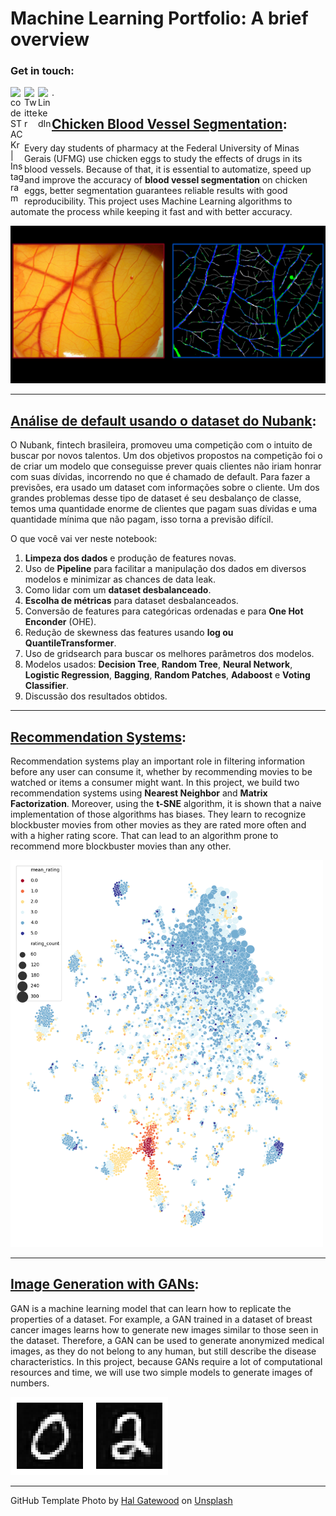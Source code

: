 # Machine Learning Portfolio: A brief overview

### Get in touch:
.
[<img align="left" alt="codeSTACKr | Instagram" width="22px" src="https://cdn.jsdelivr.net/npm/simple-icons@v3/icons/instagram.svg" />][instagram]
[<img align="left" alt="Twitter" width="22px" src="https://cdn.jsdelivr.net/npm/simple-icons@v3/icons/twitter.svg" />][twitter]
[<img align="left" alt="LinkedIn" width="22px" src="https://cdn.jsdelivr.net/npm/simple-icons@v3/icons/linkedin.svg" />][linkedin]

## [Chicken Blood Vessel Segmentation](https://github.com/RGivisiez/Blood-Vessel-Segmentation):

Every day students of pharmacy at the Federal University of Minas Gerais (UFMG) use chicken eggs to study the effects of drugs in its blood vessels. Because of that, it is essential to automatize, speed up and improve the accuracy of **blood vessel segmentation** on chicken eggs, better segmentation guarantees reliable results with good reproducibility. This project uses Machine Learning algorithms to automate the process while keeping it fast and with better accuracy.

![Chicken Egg Blood Vessel Segmentation](https://github.com/RGivisiez/Blood-Vessel-Segmentation/blob/main/images/vessel-egg.png)

-----

## [Análise de default usando o dataset do Nubank](https://github.com/RGivisiez/credit-card-risk-analysis):

O Nubank, fintech brasileira, promoveu uma competição com o intuito de buscar por novos talentos. Um dos objetivos propostos na competição foi o de criar um modelo que conseguisse prever quais clientes não iriam honrar com suas dívidas, incorrendo no que é chamado de default. Para fazer a previsões, era usado um dataset com informações sobre o cliente. Um dos grandes problemas desse tipo de dataset é seu desbalanço de classe, temos uma quantidade enorme de clientes que pagam suas dívidas e uma quantidade mínima que não pagam, isso torna a previsão difícil. 

O que você vai ver neste notebook:
  1. **Limpeza dos dados** e produção de features novas.
  2. Uso de **Pipeline** para facilitar a manipulação dos dados em diversos modelos e minimizar as chances de data leak.
  3. Como lidar com um **dataset desbalanceado**.
  4. **Escolha de métricas** para dataset desbalanceados.
  5. Conversão de features para categóricas ordenadas e para **One Hot Enconder** (OHE).
  6. Redução de skewness das features usando **log ou QuantileTransformer**.
  7. Uso de gridsearch para buscar os melhores parâmetros dos modelos.
  8. Modelos usados: **Decision Tree**, **Random Tree**, **Neural Network**, **Logistic Regression**, **Bagging**, **Random Patches**, **Adaboost** e **Voting Classifier**. 
  9. Discussão dos resultados obtidos.

-----

## [Recommendation Systems](https://github.com/RGivisiez/recommendation-systems):

Recommendation systems play an important role in filtering information before any user can consume it, whether by recommending movies to be watched or items a consumer might want. In this project, we build two recommendation systems using **Nearest Neighbor** and **Matrix Factorization**. Moreover, using the **t-SNE** algorithm, it is shown that a naive implementation of those algorithms has biases. They learn to recognize blockbuster movies from other movies as they are rated more often and with a higher rating score. That can lead to an algorithm prone to recommend more blockbuster movies than any other.

<img src="https://github.com/RGivisiez/recommendation-systems/blob/main/img/t-sne.png" alt="t-SNE" style="width:500px;"/>

-----

## [Image Generation with GANs](https://github.com/RGivisiez/WcGAN-GP-MNIST):

GAN is a machine learning model that can learn how to replicate the properties of a dataset. For example, a GAN trained in a dataset of breast cancer images learns how to generate new images similar to those seen in the dataset. Therefore, a GAN can be used to generate anonymized medical images, as they do not belong to any human, but still describe the disease characteristics. In this project, because GANs require a lot of computational resources and time, we will use two simple models to generate images of numbers.

![model2](https://github.com/RGivisiez/WcGAN-GP-MNIST/blob/main/img/model2.png)


-----

GitHub Template Photo by <a href="https://unsplash.com/@halacious?utm_source=unsplash&utm_medium=referral&utm_content=creditCopyText">Hal Gatewood</a> on <a href="https://unsplash.com/?utm_source=unsplash&utm_medium=referral&utm_content=creditCopyText">Unsplash</a>
  

[mysite]: https://rgivisiez.github.io/
[twitter]: https://twitter.com/ronaldogivisiez/
[instagram]: https://instagram.com/ronaldo_givisiez/
[linkedin]: https://linkedin.com/in/ronaldo-givisiez/
